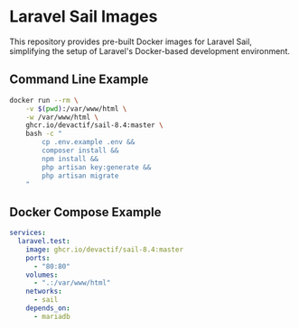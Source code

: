 # Laravel Sail Images

This repository provides pre-built Docker images for Laravel Sail, simplifying the setup of Laravel's Docker-based development environment.

## Command Line Example

```bash
docker run --rm \
    -v $(pwd):/var/www/html \
    -w /var/www/html \
    ghcr.io/devactif/sail-8.4:master \
    bash -c "
        cp .env.example .env &&
        composer install &&
        npm install &&
        php artisan key:generate &&
        php artisan migrate
    "
```

## Docker Compose Example

```yaml
services:
  laravel.test:
    image: ghcr.io/devactif/sail-8.4:master
    ports:
      - "80:80"
    volumes:
      - ".:/var/www/html"
    networks:
      - sail
    depends_on:
      - mariadb
```